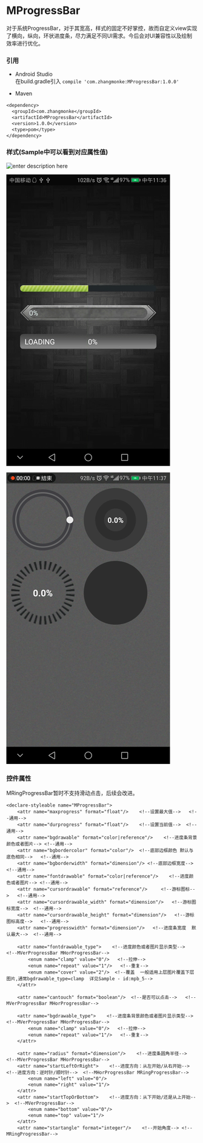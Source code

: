 # MProgressBar  
对于系统ProgressBar，对于其宽高，样式的固定不好掌控，故而自定义view实现了横向，纵向，环状进度条，尽力满足不同UI需求。今后会对UI兼容性以及绘制效率进行优化。  

### 引用

 - Android Studio  
 在build.gradle引入 `compile 'com.zhangmonke:MProgressBar:1.0.0'  `
 
 - Maven  
``` stylus
<dependency>
  <groupId>com.zhangmonke</groupId>
  <artifactId>MProgressBar</artifactId>
  <version>1.0.0</version>
  <type>pom</type>
</dependency>
```  
### 样式(Sample中可以看到对应属性值)  
![enter description here][1]  
  
![enter description here][2]  
  
![enter description here][3]
### 控件属性
MRingProgressBar暂时不支持滑动点击，后续会改进。
``` stylus
<declare-styleable name="MProgressBar">
    <attr name="maxprogress" format="float"/>    <!--设置最大值-->   <!--通用-->
    <attr name="durprogress" format="float"/>    <!--设置当前值-->  <!--通用-->
    <attr name="bgdrawable" format="color|reference"/>    <!--进度条背景颜色或者图片--> <!--通用-->
    <attr name="bgbordercolor" format="color"/>  <!--底部边框颜色 默认与底色相同-->   <!--通用-->
    <attr name="bgborderwidth" format="dimension"/> <!--底部边框宽度-->   <!--通用-->
    <attr name="fontdrawable" format="color|reference"/>    <!--进度颜色或者图片--> <!--通用-->
    <attr name="cursordrawable" format="reference"/>     <!--游标图标-->   <!--通用-->
    <attr name="cursordrawable_width" format="dimension"/>   <!--游标图标宽度-->  <!--通用-->
    <attr name="cursordrawable_height" format="dimension"/>   <!--游标图标高度-->   <!--通用-->
    <attr name="progresswidth" format="dimension"/>   <!--进度条宽度  默认最大-->  <!--通用-->  
	
    <attr name="fontdrawable_type">    <!--进度颜色或者图片显示类型-->  <!--MVerProgressBar MHorProgressBar-->
        <enum name="clamp" value="0"/>   <!--拉伸-->
        <enum name="repeat" value="1"/>   <!--重复-->
        <enum name="cover" value="2"/>  <!--覆盖  一般适用上层图片覆盖下层图片,通常bgdrawable_type=clamp  详见Sample - id:mpb_5-->
    </attr>

    <attr name="cantouch" format="boolean"/>  <!--是否可以点击-->   <!--MVerProgressBar MHorProgressBar-->

    <attr name="bgdrawable_type">    <!--进度条背景颜色或者图片显示类型-->  <!--MVerProgressBar MHorProgressBar-->
        <enum name="clamp" value="0"/>   <!--拉伸-->
        <enum name="repeat" value="1"/>   <!--重复-->
    </attr>

    <attr name="radius" format="dimension"/>    <!--进度条圆角半径--> <!--MVerProgressBar MHorProgressBar-->
    <attr name="startLeftOrRight">    <!--进度方向：从左开始/从右开始--><!--进度方向：逆时针/顺时针-->  <!--MHorProgressBar MRingProgressBar-->
        <enum name="left" value="0"/>
        <enum name="right" value="1"/>
    </attr>
    <attr name="startTopOrBottom">    <!--进度方向：从下开始/还是从上开始-->  <!--MVerProgressBar-->
        <enum name="bottom" value="0"/>
        <enum name="top" value="1"/>
    </attr>
    <attr name="startangle" format="integer"/>    <!--开始角度--> <!--MRingProgressBar-->
```


  [1]: ./images/a.gif "a.gif"
  [2]: ./images/b.gif "b.gif"
  [3]: ./images/c.gif "c.gif"